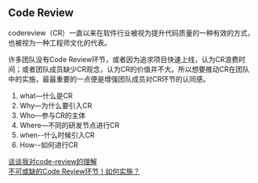 

## Code Review

codereview（CR）一直以来在软件行业被视为提升代码质量的一种有效的方式，也被视为一种工程师文化的代表。

许多团队没有Code Review环节，或者因为追求项目快速上线，认为CR浪费时间；或者团队成员缺少CR观念，认为CR的价值并不大。所以想要推动CR在团队中的实施，最最重要的一点便是增强团队成员对CR环节的认同感。


1. what—什么是CR
2. Why—为什么要引入CR
3. Who—参与CR的主体
4. Where—不同的研发节点进行CR
5. when--什么时候引入CR
6. How--如何进行CR


[谈谈我对code-review的理解](https://juejin.cn/post/6844903760444014600)  
[不可或缺的Code Review环节！如何实施？](https://juejin.cn/post/6882333635203039239)  







